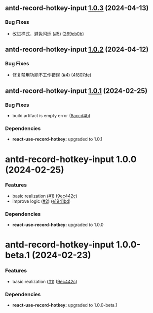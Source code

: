 ## antd-record-hotkey-input [1.0.3](https://github.com/Wxh16144/react-record-hotkey/compare/antd-record-hotkey-input@1.0.2...antd-record-hotkey-input@1.0.3) (2024-04-13)

### Bug Fixes

- 改进样式，避免闪烁 ([#5](https://github.com/Wxh16144/react-record-hotkey/issues/5)) ([269eb0b](https://github.com/Wxh16144/react-record-hotkey/commit/269eb0baa89e73d614b970add9af08423e562c50))

## antd-record-hotkey-input [1.0.2](https://github.com/Wxh16144/react-record-hotkey/compare/antd-record-hotkey-input@1.0.1...antd-record-hotkey-input@1.0.2) (2024-04-12)

### Bug Fixes

- 修复禁用功能不工作错误 ([#4](https://github.com/Wxh16144/react-record-hotkey/issues/4)) ([4f807de](https://github.com/Wxh16144/react-record-hotkey/commit/4f807dec5ec4aeb99fb4f8564c542cdf4a739236))

## antd-record-hotkey-input [1.0.1](https://github.com/Wxh16144/react-record-hotkey/compare/antd-record-hotkey-input@1.0.0...antd-record-hotkey-input@1.0.1) (2024-02-25)

### Bug Fixes

- build artifact is empty error ([8accd4b](https://github.com/Wxh16144/react-record-hotkey/commit/8accd4b2a8be2b3dd8999edbd609ef501bc78024))

### Dependencies

- **react-use-record-hotkey:** upgraded to 1.0.1

# antd-record-hotkey-input 1.0.0 (2024-02-25)

### Features

- basic realization ([#1](https://github.com/Wxh16144/react-record-hotkey/issues/1)) ([9ec442c](https://github.com/Wxh16144/react-record-hotkey/commit/9ec442c551990e36ae7ebe89d1f0ffb02c72121f))
- improve logic ([#2](https://github.com/Wxh16144/react-record-hotkey/issues/2)) ([e1941bd](https://github.com/Wxh16144/react-record-hotkey/commit/e1941bdb3f19e981bc8a73eb74b97df32a3bc942))

### Dependencies

- **react-use-record-hotkey:** upgraded to 1.0.0

# antd-record-hotkey-input 1.0.0-beta.1 (2024-02-23)

### Features

- basic realization ([#1](https://github.com/Wxh16144/react-record-hotkey/issues/1)) ([9ec442c](https://github.com/Wxh16144/react-record-hotkey/commit/9ec442c551990e36ae7ebe89d1f0ffb02c72121f))

### Dependencies

- **react-use-record-hotkey:** upgraded to 1.0.0-beta.1
